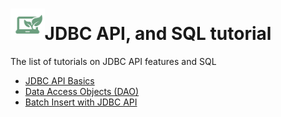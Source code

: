 # <img src="https://raw.githubusercontent.com/bobocode-projects/resources/master/image/logo_transparent_background.png" height=50/>JDBC API, and SQL tutorial

The list of tutorials on JDBC API features and SQL
* [JDBC API Basics](https://github.com/bobocode-projects/jdbc-api-tutorial/tree/master/jdbc-basics)
* [Data Access Objects (DAO)](https://github.com/bobocode-projects/jdbc-api-tutorial/tree/master/jdbc-dao)
* [Batch Insert with JDBC API](https://github.com/bobocode-projects/jdbc-api-tutorial/tree/master/jdbc-batch-insert)
